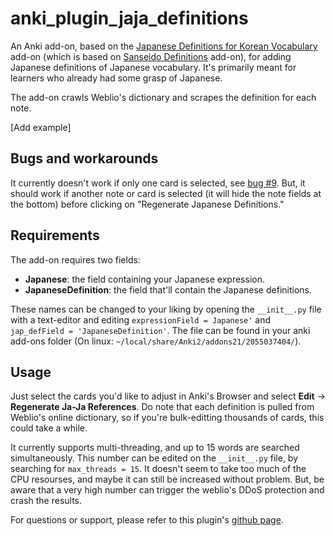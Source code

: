 # anki\_plugin\_jaja\_definitions

An Anki add-on, based on the [Japanese Definitions for Korean Vocabulary](https://github.com/steviepoppe/anki_plugin_jk_definitions) add-on (which is based on [Sanseido Definitions](https://ankiweb.net/shared/info/1967553085) add-on), for adding Japanese definitions of Japanese vocabulary. 
It's primarily meant for learners who already had some grasp of Japanese.

The add-on crawls Weblio's dictionary and scrapes the definition for each note. 

\[Add example]

## Bugs and workarounds

It currently doesn't work if only one card is selected, see [bug #9](https://github.com/rgamici/anki_plugin_jaja_definitions/issues/9).
But, it should work if another note or card is selected (it will hide the note fields at the bottom) before clicking on "Regenerate Japanese Definitions."

## Requirements

The add-on requires two fields:

* **Japanese**: the field containing your Japanese expression.
* **JapaneseDefinition**: the field that'll contain the Japanese definitions.

These names can be changed to your liking by opening the `__init__.py` file with a text-editor and editing `expressionField = Japanese'` and `jap_defField = 'JapaneseDefinition'`.
The file can be found in your anki add-ons folder (On linux: `~/local/share/Anki2/addons21/2055037404/`).

## Usage

Just select the cards you'd like to adjust in Anki's Browser and select **Edit** -&gt; **Regenerate Ja-Ja References**. 
Do note that each definition is pulled from Weblio's online dictionary, so if you're bulk-editting thousands of cards, this could take a while.

It currently supports multi-threading, and up to 15 words are searched simultaneously.
This number can be edited on the `__init__.py` file, by searching for `max_threads = 15`.
It doesn't seem to take too much of the CPU resourses, and maybe it can still be increased without problem.
But, be aware that a very high number can trigger the weblio's DDoS protection and crash the results.

For questions or support, please refer to this plugin's [github page](https://github.com/rgamici/anki_plugin_jaja_definitions).
